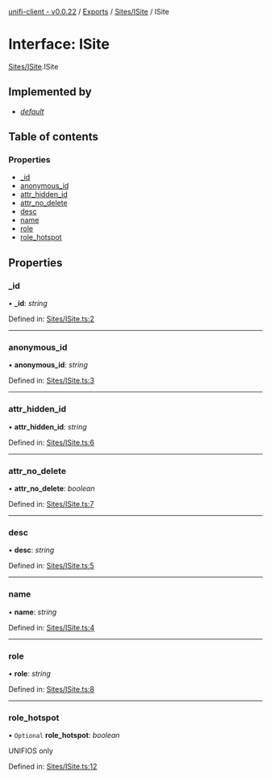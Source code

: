 [unifi-client - v0.0.22](../README.md) / [Exports](../modules.md) / [Sites/ISite](../modules/sites_isite.md) / ISite

# Interface: ISite

[Sites/ISite](../modules/sites_isite.md).ISite

## Implemented by

* [*default*](../classes/sites_site.default.md)

## Table of contents

### Properties

- [\_id](sites_isite.isite.md#_id)
- [anonymous\_id](sites_isite.isite.md#anonymous_id)
- [attr\_hidden\_id](sites_isite.isite.md#attr_hidden_id)
- [attr\_no\_delete](sites_isite.isite.md#attr_no_delete)
- [desc](sites_isite.isite.md#desc)
- [name](sites_isite.isite.md#name)
- [role](sites_isite.isite.md#role)
- [role\_hotspot](sites_isite.isite.md#role_hotspot)

## Properties

### \_id

• **\_id**: *string*

Defined in: [Sites/ISite.ts:2](https://github.com/thib3113/unifi-client/blob/92261be/src/Sites/ISite.ts#L2)

___

### anonymous\_id

• **anonymous\_id**: *string*

Defined in: [Sites/ISite.ts:3](https://github.com/thib3113/unifi-client/blob/92261be/src/Sites/ISite.ts#L3)

___

### attr\_hidden\_id

• **attr\_hidden\_id**: *string*

Defined in: [Sites/ISite.ts:6](https://github.com/thib3113/unifi-client/blob/92261be/src/Sites/ISite.ts#L6)

___

### attr\_no\_delete

• **attr\_no\_delete**: *boolean*

Defined in: [Sites/ISite.ts:7](https://github.com/thib3113/unifi-client/blob/92261be/src/Sites/ISite.ts#L7)

___

### desc

• **desc**: *string*

Defined in: [Sites/ISite.ts:5](https://github.com/thib3113/unifi-client/blob/92261be/src/Sites/ISite.ts#L5)

___

### name

• **name**: *string*

Defined in: [Sites/ISite.ts:4](https://github.com/thib3113/unifi-client/blob/92261be/src/Sites/ISite.ts#L4)

___

### role

• **role**: *string*

Defined in: [Sites/ISite.ts:8](https://github.com/thib3113/unifi-client/blob/92261be/src/Sites/ISite.ts#L8)

___

### role\_hotspot

• `Optional` **role\_hotspot**: *boolean*

UNIFIOS only

Defined in: [Sites/ISite.ts:12](https://github.com/thib3113/unifi-client/blob/92261be/src/Sites/ISite.ts#L12)
